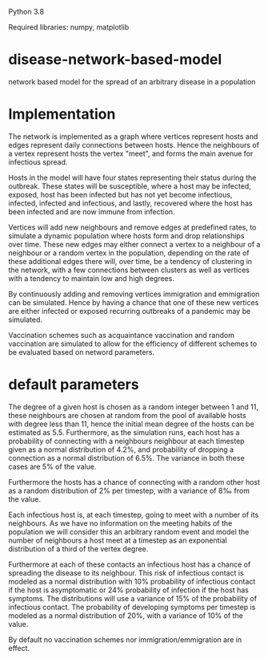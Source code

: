 Python 3.8

Required libraries: numpy, matplotlib

# disease-network-based-model
 network based model for the spread of an arbitrary disease in a population

# Implementation

The network is implemented as a graph where vertices represent hosts and edges represent
daily connections between hosts. Hence the neighbours of a vertex represent hosts the
vertex "meet", and forms the main avenue for infectious spread.

Hosts in the model will have four states representing their status during the outbreak. These
states will be susceptible, where a host may be infected, exposed, host has been infected
but has not yet become infectious, infected, infected and infectious, and lastly, recovered
where the host has been infected and are now immune from infection.

Vertices will add new neighbours and remove edges at predefined rates, to simulate a
dynamic population where hosts form and drop relationships over time. These new edges
may either connect a vertex to a neighbour of a neighbour or a random vertex in the population, depending on the rate of these additional edges there will, over time, be a tendency of clustering in the network, with a few connections between clusters as well as vertices
with a tendency to maintain low and high degrees.

By continuously adding and removing vertices immigration and emmigration can be simulated. Hence by having a chance that one of these new vertices are either infected or exposed recurring outbreaks of a pandemic may be simulated.

Vaccination schemes such as acquaintance vaccination and random vaccination are simulated to allow for the efficiency of different schemes to be evaluated based on netword parameters.

# default parameters

The degree of a given host is chosen as a random integer between 1 and 11, these neighbours are chosen at random from the pool of available hosts with degree less than 11, hence the initial mean degree of the hosts can be estimated as 5.5. Furthermore, as the simulation runs, each host has a probability of connecting with a neighbours neighbour at each timestep given as a normal distribution of 4.2%, and probability of dropping a connection as a normal distribution of 6.5%. The variance in both these cases are 5% of the value.

Furthermore the hosts has a chance of connecting with a random other host as a random distribution of 2% per timestep, with a variance of 8‰ from the value.

Each infectious host is, at each timestep, going to meet with a number of its neighbours.
As we have no information on the meeting habits of the population we will consider this an
arbitrary random event and model the number of neighbours a host meet at a timestep as
an exponential distribution of a third of the vertex degree.

Furthermore at each of these contacts an infectious host has a chance of spreading the
disease to its neighbour. This risk of infectious contact is modeled as a normal distribution
with 10% probability of infectious contact if the host is asymptomatic or 24% probability
of infection if the host has symptoms. The distributions will use a variance of 15% of the
probability of infectious contact. The probability of developing symptoms per timestep is
modeled as a normal distribution of 20%, with a variance of 10% of the value.

By default no vaccination schemes nor immigration/emmigration are in effect.
